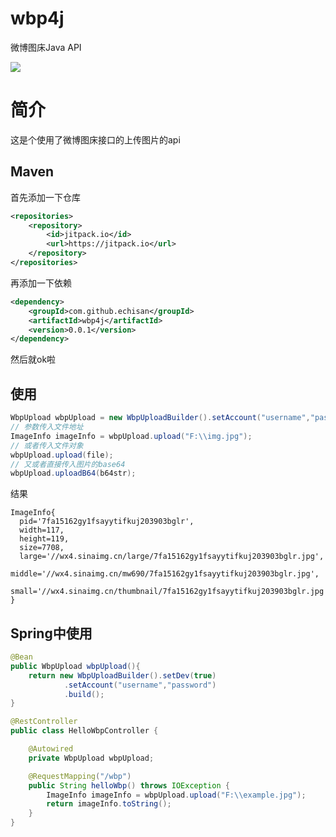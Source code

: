 # wbp4j 
微博图床Java API

[![](https://jitpack.io/v/echisan/wbp4j.svg)](https://jitpack.io/#echisan/wbp4j)

# 简介

这是个使用了微博图床接口的上传图片的api

## Maven

首先添加一下仓库

```xml
<repositories>
    <repository>
        <id>jitpack.io</id>
        <url>https://jitpack.io</url>
    </repository>
</repositories>
```

再添加一下依赖

```xml
<dependency>
    <groupId>com.github.echisan</groupId>
    <artifactId>wbp4j</artifactId>
    <version>0.0.1</version>
</dependency>
```

然后就ok啦

## 使用

```java
WbpUpload wbpUpload = new WbpUploadBuilder().setAccount("username","password").build();
// 参数传入文件地址
ImageInfo imageInfo = wbpUpload.upload("F:\\img.jpg");
// 或者传入文件对象
wbpUpload.upload(file);
// 又或者直接传入图片的base64
wbpUpload.uploadB64(b64str);
```

结果

```
ImageInfo{
  pid='7fa15162gy1fsayytifkuj203903bglr', 
  width=117, 
  height=119, 
  size=7708, 
  large='//wx4.sinaimg.cn/large/7fa15162gy1fsayytifkuj203903bglr.jpg', 
  middle='//wx4.sinaimg.cn/mw690/7fa15162gy1fsayytifkuj203903bglr.jpg', 
  small='//wx4.sinaimg.cn/thumbnail/7fa15162gy1fsayytifkuj203903bglr.jpg'
}
```

## Spring中使用

```java
@Bean
public WbpUpload wbpUpload(){
    return new WbpUploadBuilder().setDev(true)
            .setAccount("username","password")
            .build();
}
```

```java
@RestController
public class HelloWbpController {

    @Autowired
    private WbpUpload wbpUpload;

    @RequestMapping("/wbp")
    public String helloWbp() throws IOException {
        ImageInfo imageInfo = wbpUpload.upload("F:\\example.jpg");
        return imageInfo.toString();
    }
}
```

